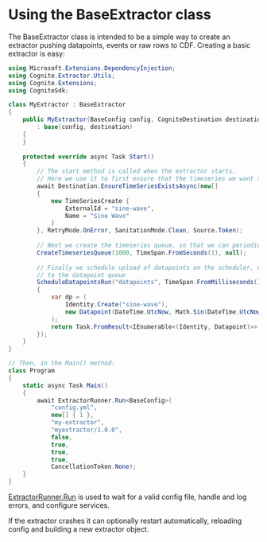 # Using the BaseExtractor class

The BaseExtractor class is intended to be a simple way to create an extractor pushing datapoints, events or raw rows to CDF. Creating a basic extractor is easy: 


```c#
using Microsoft.Extensions.DependencyInjection;
using Cognite.Extractor.Utils;
using Cognite.Extensions;
using CogniteSdk;

class MyExtractor : BaseExtractor
{
    public MyExtractor(BaseConfig config, CogniteDestination destination)
        : base(config, destination)
    {
    }
    
    protected override async Task Start() 
    {
        // The start method is called when the extractor starts.
        // Here we use it to first ensure that the timeseries we want to write to exists.
        await Destination.EnsureTimeSeriesExistsAsync(new[]
        {
            new TimeSeriesCreate {
                ExternalId = "sine-wave",
                Name = "Sine Wave"
            }
        }, RetryMode.OnError, SanitationMode.Clean, Source.Token);
        
        // Next we create the timeseries queue, so that we can periodically upload datapoints to CDF.
        CreateTimeseriesQueue(1000, TimeSpan.FromSeconds(1), null);
        
        // Finally we schedule upload of datapoints on the scheduler, which will run every 100 ms, and write
        // to the datapoint queue
        ScheduleDatapointsRun("datapoints", TimeSpan.FromMilliseconds(100), token =>
        {
            var dp = (
                Identity.Create("sine-wave"),
                new Datapoint(DateTime.UtcNow, Math.Sin(DateTime.UtcNow.Ticks))
            );
            return Task.FromResult<IEnumerable<(Identity, Datapoint)>>(new [] { dp });
        });
    }
}

// Then, in the Main() method:
class Program
{
    static async Task Main()
    {
        await ExtractorRunner.Run<BaseConfig>(
            "config.yml",
            new[] { 1 },
            "my-extractor",
            "myextractor/1.0.0",
            false,
            true,
            true,
            true,
            CancellationToken.None);
    }
}
```

[ExtractorRunner.Run](xref:Cognite.Extractor.Utils.ExtractorRunner) is used to wait for a valid config file, handle and log errors, and configure services.

If the extractor crashes it can optionally restart automatically, reloading config and building a new extractor object.
